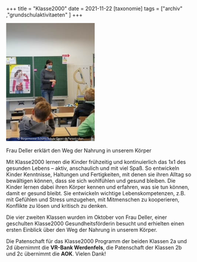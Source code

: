 +++
title = "Klasse2000"
date = 2021-11-22
[taxonomie]
tags = ["archiv" ,"grundschulaktivitaeten" ]
+++

![](images/Klasse2000_2021-10-22.jpg)

Frau Deller erklärt den Weg der Nahrung in unserem Körper

Mit Klasse2000 lernen die Kinder frühzeitig und kontinuierlich das 1x1 des gesunden Lebens – aktiv, anschaulich und mit viel Spaß. So entwickeln Kinder Kenntnisse, Haltungen und Fertigkeiten, mit denen sie ihren Alltag so bewältigen können, dass sie sich wohlfühlen und gesund bleiben. Die Kinder lernen dabei ihren Körper kennen und erfahren, was sie tun können, damit er gesund bleibt. Sie entwickeln wichtige Lebenskompetenzen, z.B. mit Gefühlen und Stress umzugehen, mit Mitmenschen zu kooperieren, Konflikte zu lösen und kritisch zu denken.

Die vier zweiten Klassen wurden im Oktober von Frau Deller, einer geschulten Klasse2000 Gesundheitsförderin besucht und erhielten einen ersten Einblick über den Weg der Nahrung in unserem Körper.

Die Patenschaft für das Klasse2000 Programm der beiden Klassen 2a und 2d übernimmt die **VR-Bank Werdenfels**, die Patenschaft der Klassen 2b und 2c übernimmt die **AOK**. Vielen Dank!

